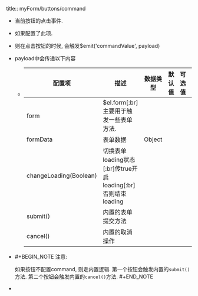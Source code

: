 title:: myForm/buttons/command

- 当前按钮的点击事件.
- 如果配置了此项.
- 则在点击按钮的时候, 会触发$emit('commandValue', payload)
- payload中会传递以下内容
	- |配置项|描述|数据类型|默认值|可选值|版本|
	  |--|--|--|--|--|--|
	  |form|$el.form[:br]主要用于触发一些表单方法.|||||
	  |formData|表单数据|Object||||
	  |changeLoading(Boolean)|切换表单loading状态[:br]传true开启loading[:br]否则结束loading|||||
	  |submit()|内置的表单提交方法|||||
	  |cancel()|内置的取消操作|||||
- #+BEGIN_NOTE
  注意:
  
  如果按钮不配置command, 则走内置逻辑.
  第一个按钮会触发内置的`submit()`方法.
  第二个按钮会触发内置的`cancel()`方法.
  #+END_NOTE
-